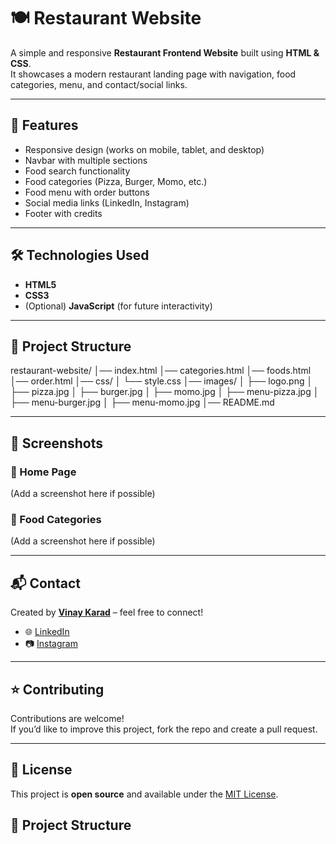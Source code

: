 # 🍽️ Restaurant Website

A simple and responsive **Restaurant Frontend Website** built using **HTML & CSS**.  
It showcases a modern restaurant landing page with navigation, food categories, menu, and contact/social links.

---

## 🚀 Features
- Responsive design (works on mobile, tablet, and desktop)
- Navbar with multiple sections
- Food search functionality
- Food categories (Pizza, Burger, Momo, etc.)
- Food menu with order buttons
- Social media links (LinkedIn, Instagram)
- Footer with credits

---

## 🛠️ Technologies Used
- **HTML5**
- **CSS3**
- (Optional) **JavaScript** (for future interactivity)

---

## 📂 Project Structure
restaurant-website/
│── index.html
│── categories.html
│── foods.html
│── order.html
│── css/
│ └── style.css
│── images/
│ ├── logo.png
│ ├── pizza.jpg
│ ├── burger.jpg
│ ├── momo.jpg
│ ├── menu-pizza.jpg
│ ├── menu-burger.jpg
│ ├── menu-momo.jpg
│── README.md

---

## 📸 Screenshots
### 🔹 Home Page
(Add a screenshot here if possible)

### 🔹 Food Categories
(Add a screenshot here if possible)

---

## 📬 Contact
Created by [**Vinay Karad**](https://github.com/vinaykarad) – feel free to connect!  

- 🌐 [LinkedIn](https://www.linkedin.com/in/vinay-karad-8b5b77344/)  
- 📷 [Instagram](https://www.instagram.com/vinayy21__/)  

---

## ⭐ Contributing
Contributions are welcome!  
If you’d like to improve this project, fork the repo and create a pull request.  

---

## 📜 License
This project is **open source** and available under the [MIT License](LICENSE).

## 📂 Project Structure
